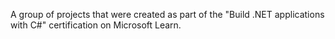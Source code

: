 A group of projects that were created as part of the "Build .NET applications with C#" certification on Microsoft Learn.
